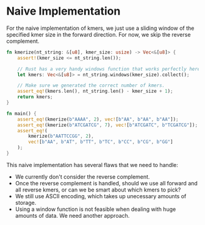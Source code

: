 # Naive Implementation
For the naive implementation of kmers, we just use a sliding window of the specified kmer size in the forward direction. For now, we skip the reverse complement.

```rust
fn kmerize(nt_string: &[u8], kmer_size: usize) -> Vec<&[u8]> {
    assert!(kmer_size <= nt_string.len());

    // Rust has a very handy windows function that works perfectly here.
    let kmers: Vec<&[u8]> = nt_string.windows(kmer_size).collect();

    // Make sure we generated the correct number of kmers.
    assert_eq!(kmers.len(), nt_string.len() - kmer_size + 1);
    return kmers;
}

fn main() {
    assert_eq!(kmerize(b"AAAA", 2), vec![b"AA", b"AA", b"AA"]);
    assert_eq!(kmerize(b"ATCGATCG", 7), vec![b"ATCGATC", b"TCGATCG"]);
    assert_eq!(
        kmerize(b"AATTCCGG", 2),
        vec![b"AA", b"AT", b"TT", b"TC", b"CC", b"CG", b"GG"]
    );
}
```

This naive implementation has several flaws that we need to handle:
- We currently don't consider the reverse complement.
- Once the reverse complement is handled, should we use all forward and all reverse kmers, or can we be smart about which kmers to pick?
- We still use ASCII encoding, which takes up unecessary amounts of storage.
- Using a window function is not feasible when dealing with huge amounts of data. We need another approach.
